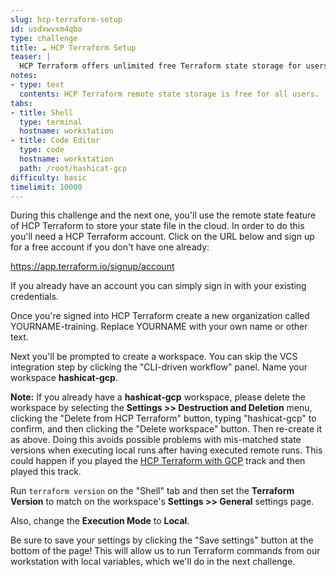 ```yaml
---
slug: hcp-terraform-setup
id: usdxwvxm4qbo
type: challenge
title: ☁️ HCP Terraform Setup
teaser: |
  HCP Terraform offers unlimited free Terraform state storage for users. Safeguard your state files by storing them remotely in HCP Terraform.
notes:
- type: text
  contents: HCP Terraform remote state storage is free for all users.
tabs:
- title: Shell
  type: terminal
  hostname: workstation
- title: Code Editor
  type: code
  hostname: workstation
  path: /root/hashicat-gcp
difficulty: basic
timelimit: 10000
---
```

During this challenge and the next one, you'll use the remote state feature of HCP Terraform to store your state file in the cloud. In order to do this you'll need a HCP Terraform account. Click on the URL below and sign up for a free account if you don't have one already:

https://app.terraform.io/signup/account

If you already have an account you can simply sign in with your existing credentials.

Once you're signed into HCP Terraform create a new organization called YOURNAME-training. Replace YOURNAME with your own name or other text.

Next you'll be prompted to create a workspace. You can skip the VCS integration step by clicking the "CLI-driven workflow" panel. Name your workspace **hashicat-gcp**.

**Note:** If you already have a **hashicat-gcp** workspace, please delete the workspace by selecting the **Settings >> Destruction and Deletion** menu, clicking the "Delete from HCP Terraform" button, typing "hashicat-gcp" to confirm, and then clicking the "Delete workspace" button. Then re-create it as above. Doing this avoids possible problems with mis-matched state versions when executing local runs after having executed remote runs. This could happen if you played the [HCP Terraform with GCP](https://play.instruqt.com/hashicorp/tracks/terraform-cloud-gcp) track and then played this track.

Run `terraform version` on the "Shell" tab and then set the **Terraform Version** to match on the workspace's **Settings >> General** settings page.

Also, change the **Execution Mode** to **Local**.

Be sure to save your settings by clicking the "Save settings" button at the bottom of the page! This will allow us to run Terraform commands from our workstation with local variables, which we'll do in the next challenge.